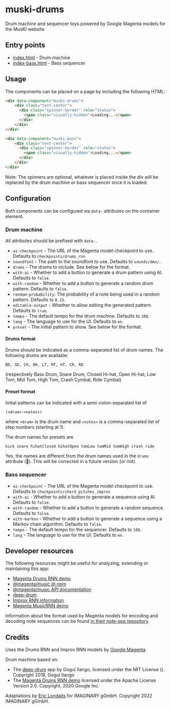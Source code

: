 # muski-drums

Drum machine and sequencer toys powered by Google Magenta models for the MusKI website

## Entry points

- [index.html](index.html) - Drum machine
- [index-bass.html](index.html) - Bass sequencer

## Usage

The components can be placed on a page by including the following HTML:

```html
<div data-component="muski-drums">
    <div class="text-center">
      <div class="spinner-border" role="status">
        <span class="visually-hidden">Loading...</span>
      </div>
    </div>
</div>
```

```html
<div data-component="muski-bass">
    <div class="text-center">
      <div class="spinner-border" role="status">
        <span class="visually-hidden">Loading...</span>
      </div>
    </div>
</div>
```

Note: The spinners are optional, whatever is placed inside the div will be replaced by the drum machine 
or bass sequencer once it is loaded.

## Configuration

Both components can be configured via `data-` attributes on the container element.

### Drum machine

All attributes should be prefixed with `data-`.

- `ai-checkpoint` - The URL of the Magenta model checkpoint to use. Defaults to 
    `checkpoints/drums_rnn`
- `soundfont` - The path to the soundfont to use. Defaults to `sounds/dmx/`.
- `drums`  - The drums to include. See below for the format.
- `with-ai` - Whether to add a button to generate a drum pattern using AI. Defaults to `false`.
- `with-random` - Whether to add a button to generate a random drum pattern. Defaults to `false`.
- `random-probability`: The probability of a note being used in a random pattern. Defaults to `0.15`.
- `editable-output` - Whether to allow editing the generated pattern. Defaults to `true`.
- `tempo` - The default tempo for the drum machine. Defaults to `100`.
- `lang` - The language to use for the UI. Defaults to `en`.
- `preset` - The initial pattern to show. See below for the format.

#### Drums format

Drums should be indicated as a comma-separated list of drum names. The following drums are available:

`BD, SD, CH, OH, LT, MT, HT, CR, RD`

(respectively Bass Drum, Snare Drum, Closed Hi-hat, Open Hi-hat, Low Tom, Mid Tom, High Tom, 
Crash Cymbal, Ride Cymbal)

#### Preset format

Initial patterns can be indicated with a semi-colon-separated list of 

`(<drum>:<notes>)`

where `<drum>` is the drum name and `<notes>` is a comma-separated list of step numbers (starting at 1).

The drum names for presets are 

`kick snare hihatClosed hihatOpen tomLow tomMid tomHigh crash ride`

Yes, the names are different from the drum names used in the `drums` attribute (:facepalm:).
This will be corrected in a future version (or not).

### Bass sequencer

- `ai-checkpoint` - The URL of the Magenta model checkpoint to use. Defaults to 
    `checkpoints/chord_pitches_improv`
- `with-ai` - Whether to add a button to generate a sequence using AI. Defaults to `false`.
- `with-random` - Whether to add a button to generate a random sequence. Defaults to `false`.
- `with-markov` - Whether to add a button to generate a sequence using a Markov chain algorithm. 
    Defaults to `false`.
- `tempo` - The default tempo for the sequencer. Defaults to `100`.
- `lang` - The language to use for the UI. Defaults to `en`.

## Developer resources

The following resources might be useful for analyzing, extending or maintaining this app:

- [Magenta Drums RNN demo](https://magenta.github.io/magenta-js/music/demos/drums_rnn.html)
- [@magenta/music @ npm](https://www.npmjs.com/package/@magenta/music#ddsp)
- [@magenta/music API documentation](https://magenta.github.io/magenta-js/music/index.html)
- [deep-drum](https://github.com/Gogul09/deep-drum)
- [Improv RNN information](https://github.com/magenta/magenta/blob/main/magenta/models/improv_rnn/README.md)
- [Magenta MusicRNN demo](https://magenta.github.io/magenta-js/music/demos/music_rnn.html)

Information about the format used by Magenta models for encoding and decoding note sequences
can be found [in their note-seq repository](https://github.com/magenta/note-seq).

## Credits

Uses the Drums RNN and Improv RNN models by [Google Magenta](https://magenta.tensorflow.org/).

Drum machine based on: 

- The [deep-drum](https://github.com/Gogul09/deep-drum) app by Gogul Ilango, 
licensed under the MIT License (). Copyright 2018, Gogul Ilango
- The [Magenta Drums RNN demo](https://magenta.github.io/magenta-js/music/demos/drums_rnn.html)
licensed under the Apache License Version 2.0. Copyright, 2020 Google Inc.

Adaptations by [Eric Londaits](mailto:eric.londaits@imaginary.org) for IMAGINARY gGmbH.
Copyright 2022 IMAGINARY gGmbH.
